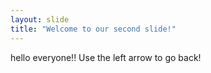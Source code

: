 ```yaml
---
layout: slide
title: "Welcome to our second slide!"
---
```

hello everyone!!
Use the left arrow to go back!
